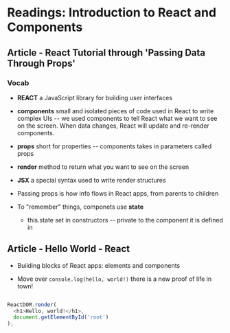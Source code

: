 # Readings: Introduction to React and Components

## Article - React Tutorial through 'Passing Data Through Props'

### Vocab

- **REACT**  a JavaScript library for building user interfaces
- **components**  small and isolated pieces of code used in React to write complex UIs -- we used components to tell React what we want to see on the screen.  When data changes, React will update and re-render components.
- **props**  short for properties -- components takes in parameters called props
- **render** method to return what you want to see on the screen
- **JSX**  a special syntax used to write render structures

- Passing props is how info flows in React apps, from parents to children
- To "remember" things, componets use **state**
  - this.state set in constructors -- private to the component it is defined in

## Article - Hello World - React

- Building blocks of React apps: elements and components

- Move over `console.log(hello, world!)` there is a new proof of life in town!

```` javascript

ReactDOM.render(
  <h1>Hello, world!</h1>,
  document.getElementById('root')
);
````

